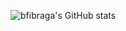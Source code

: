 ![bfibraga's GitHub stats](https://github-readme-stats.vercel.app/api?username=bfibraga&show_icons=true&theme=transparent)

